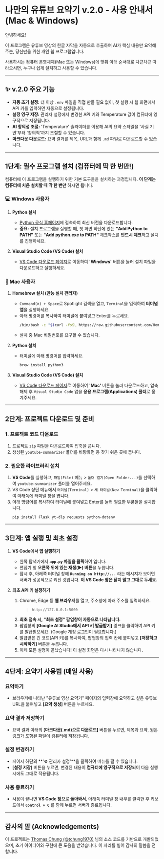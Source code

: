 # 나만의 유튜브 요약기 v.2.0 - 사용 안내서 (Mac & Windows)

안녕하세요!

이 프로그램은 유튜브 영상의 한글 자막을 자동으로 추출하여 AI가 핵심 내용만 요약해주는, 당신만을 위한 개인 웹 프로그램입니다.

사용하시는 컴퓨터 운영체제(Mac 또는 Windows)에 맞춰 아래 순서대로 차근차근 따라오시면, 누구나 쉽게 설치하고 사용할 수 있습니다.

---

## ✨ v.2.0 주요 기능
- **자동 초기 설정:** 더 이상 `.env` 파일을 직접 만들 필요 없이, 첫 실행 시 웹 화면에서 API 키를 입력하면 자동으로 설정됩니다.
- **설정 영구 저장:** 관리자 설정에서 변경한 API 키와 Temperature 값이 컴퓨터에 영구적으로 저장됩니다.
- **AI 창의성 조절:** 'Temperature' 슬라이더를 이용해 AI의 요약 스타일을 '사실 기반'부터 '창의적'까지 조절할 수 있습니다.
- **마크다운 다운로드:** 요약 결과를 제목, URL과 함께 `.md` 파일로 다운로드할 수 있습니다.

---

## 1단계: 필수 프로그램 설치 (컴퓨터에 딱 한 번만!)

컴퓨터에 이 프로그램을 실행하기 위한 기본 도구들을 설치하는 과정입니다. **이 단계는 컴퓨터에 처음 설치할 때 딱 한 번만** 하시면 됩니다.

### 💻 Windows 사용자

1.  **Python 설치**
    - [Python 공식 홈페이지](https://www.python.org/downloads/)에 접속하여 최신 버전을 다운로드합니다.
    - **중요:** 설치 프로그램을 실행할 때, 첫 화면 하단에 있는 **"Add Python to PATH"** 또는 **"Add python.exe to PATH"** 체크박스를 **반드시 체크**하고 설치를 진행하세요.

2.  **Visual Studio Code (VS Code) 설치**
    - [VS Code 다운로드 페이지](https://code.visualstudio.com/download)로 이동하여 **'Windows'** 버튼을 눌러 설치 파일을 다운로드하고 실행하세요.

###  Mac 사용자

1.  **Homebrew 설치 (만능 설치 관리자)**
    - `Command(⌘) + Space`로 Spotlight 검색을 열고, `Terminal`을 입력하여 **터미널 앱**을 실행하세요.
    - 아래 명령어를 복사하여 터미널에 붙여넣고 Enter를 누르세요.
      ```bash
      /bin/bash -c "$(curl -fsSL https://raw.githubusercontent.com/Homebrew/install/HEAD/install.sh)"
      ```
    - 설치 중 Mac 비밀번호를 요구할 수 있습니다.

2.  **Python 설치**
    - 터미널에 아래 명령어를 입력하세요.
      ```bash
      brew install python3
      ```

3.  **Visual Studio Code (VS Code) 설치**
    - [VS Code 다운로드 페이지](https://code.visualstudio.com/download)로 이동하여 **'Mac'** 버튼을 눌러 다운로드하고, 압축 해제 후 `Visual Studio Code` 앱을 **응용 프로그램(Applications) 폴더**로 옮겨주세요.

---

## 2단계: 프로젝트 다운로드 및 준비

### 1. 프로젝트 코드 다운로드
1.  프로젝트 `zip` 파일을 다운로드하여 압축을 풉니다.
2.  생성된 `youtube-summarizer` 폴더를 바탕화면 등 찾기 쉬운 곳에 둡니다.

### 2. 필요한 라이브러리 설치
1.  **VS Code**를 실행하고, `파일(File)` 메뉴 > `폴더 열기(Open Folder...)`를 선택하여 `youtube-summarizer` 폴더를 열어주세요.
2.  VS Code 상단 메뉴에서 `터미널(Terminal)` > `새 터미널(New Terminal)`을 클릭하여 아래쪽에 터미널 창을 엽니다.
3.  아래 명령어를 복사하여 터미널에 붙여넣고 Enter를 눌러 필요한 부품들을 설치합니다.
    ```bash
    pip install Flask yt-dlp requests python-dotenv
    ```

---

## 3단계: 앱 실행 및 최초 설정

1.  **VS Code에서 앱 실행하기**
    - 왼쪽 탐색기에서 **`app.py` 파일을 클릭**하여 엽니다.
    - 편집기 창 **오른쪽 위에 있는 재생(▶) 버튼**을 누릅니다.
    - 잠시 후, 아래쪽 터미널 창에 **`Running on http://...`** 라는 메시지가 보이면 서버가 성공적으로 켜진 것입니다. **이 VS Code 창은 닫지 말고 그대로 두세요.**

2.  **최초 API 키 설정하기**
    1.  Chrome, Edge 등 **웹 브라우저**를 열고, 주소창에 아래 주소를 입력하세요.
        > `http://127.0.0.1:5000`
    2.  **최초 접속 시, "최초 설정" 팝업창이 자동으로 나타납니다.**
    3.  팝업창의 **[Google AI Studio에서 API 키 발급받기]** 링크를 클릭하여 API 키를 발급받으세요. (Google 계정 로그인이 필요합니다.)
    4.  발급받은 긴 코드(API 키)를 복사하여, 팝업창의 입력 칸에 붙여넣고 **[저장하고 시작하기]** 버튼을 누릅니다.
    5.  이제 모든 설정이 끝났습니다! 이 설정 화면은 다시 나타나지 않습니다.

---

## 4단계: 요약기 사용법 (매일 사용)

### 요약하기
- 브라우저에 나타난 "유튜브 영상 요약기" 페이지의 입력창에 요약하고 싶은 유튜브 URL을 붙여넣고 **[요약 생성]** 버튼을 누르세요.

### 요약 결과 저장하기
- 요약 결과 아래의 **[마크다운(.md)으로 다운로드]** 버튼을 누르면, 제목과 요약, 원본 링크가 포함된 파일이 컴퓨터에 저장됩니다.

### 설정 변경하기
- 페이지 하단의 **'⚙️ 관리자 설정'**을 클릭하여 메뉴를 펼 수 있습니다.
- **[설정 저장]** 버튼을 누르면, 변경된 내용이 **컴퓨터에 영구적으로 저장**되어 다음 실행 시에도 그대로 적용됩니다.

### 사용 종료하기
- 사용이 끝나면 **VS Code 창으로 돌아와서**, 아래쪽 터미널 창 내부를 클릭한 후 키보드에서 **`Control + C`** 를 함께 누르면 서버가 종료됩니다.

---

## 감사의 말 (Acknowledgements)

이 프로젝트는 [Thomas Chung (@tchung1970)](https://www.threads.com/@tchung1970) 님의 소스 코드를 기반으로 개발되었으며, 초기 아이디어와 구현에 큰 도움을 받았습니다. 이 자리를 빌어 감사의 말씀을 전합니다.
